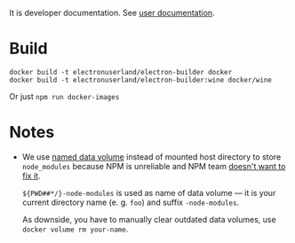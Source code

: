 It is developer documentation. See [user documentation](https://github.com/electron-userland/electron-builder/wiki/docker).

# Build

```
docker build -t electronuserland/electron-builder docker
docker build -t electronuserland/electron-builder:wine docker/wine
```

Or just `npm run docker-images`

# Notes

* We use [named data volume](https://madcoda.com/2016/03/docker-named-volume-explained/) instead of mounted host directory to store `node_modules` because NPM is unreliable and NPM team [doesn't want to fix it](https://github.com/npm/npm/issues/3565).

  `${PWD##*/}-node-modules` is used as name of data volume — it is your current directory name (e. g. `foo`) and suffix `-node-modules`.

  As downside, you have to manually clear outdated data volumes, use `docker volume rm your-name`.
